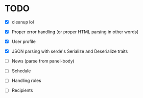 # TODO

- [x] cleanup lol
- [x] Proper error handling (or proper HTML parsing in other words)
- [x] User profile
- [x] JSON parsing with serde's Serialize and Deserialize traits

- [ ] News (parse from panel-body)
- [ ] Schedule
- [ ] Handling roles
- [ ] Recipients

